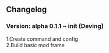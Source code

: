 ## Changelog  
### Version: alpha 0.1.1 ~ init  (Deving)  
1.Create command and config  
2.Build basic mod frame
